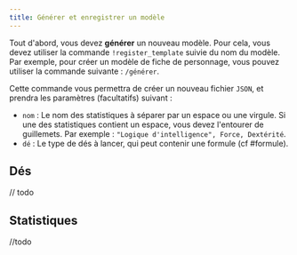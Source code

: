 ```yaml
---
title: Générer et enregistrer un modèle
---
```


Tout d'abord, vous devez **générer** un nouveau modèle. Pour cela, vous devez utiliser la commande `!register_template` suivie du nom du modèle. Par exemple, pour créer un modèle de fiche de personnage, vous pouvez utiliser la commande suivante : `/générer`.

Cette commande vous permettra de créer un nouveau fichier `JSON`, et prendra les paramètres (facultatifs) suivant :
- `nom` : Le nom des statistiques à séparer par un espace ou une virgule. Si une des statistiques contient un espace, vous devez l'entourer de guillemets. Par exemple : `"Logique d'intelligence", Force, Dextérité`.
- `dé` : Le type de dés à lancer, qui peut contenir une formule (cf #formule).

## Dés
// todo

## Statistiques
//todo
